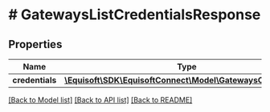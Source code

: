 # # GatewaysListCredentialsResponse

## Properties

Name | Type | Description | Notes
------------ | ------------- | ------------- | -------------
**credentials** | [**\Equisoft\SDK\EquisoftConnect\Model\GatewaysCredentials[]**](GatewaysCredentials.md) |  |

[[Back to Model list]](../../README.md#models) [[Back to API list]](../../README.md#endpoints) [[Back to README]](../../README.md)
